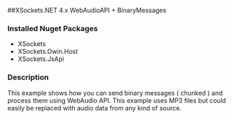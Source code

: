 ##XSockets.NET 4.x WebAudioAPI + BinaryMessages



### Installed Nuget Packages

- XSockets
- XSockets.Owin.Host
- XSockets.JsApi

### Description

This example shows how you can send binary messages ( chunked ) and process them using WebAudio API.   This example uses MP3 files but could easily be replaced with audio data from any kind of source.


